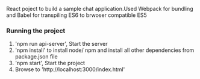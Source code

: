 React poject to build a sample chat application.Used Webpack for bundling and Babel for transpiling ES6 to brwoser compatible ES5

### Running the project

1. 'npm run api-server',  Start the server
2. 'npm install' to install node/ npm and install all other dependencies from package.json file
3. 'npm start', Start the project 
4. Browse to 'http://localhost:3000/index.html'

